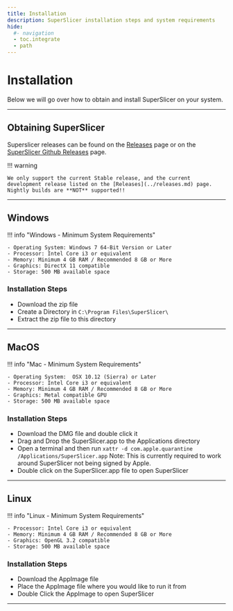 ```yaml
---
title: Installation
description: SuperSlicer installation steps and system requirements
hide:
  #- navigation
  - toc.integrate
  - path
---
```


# Installation

Below we will go over how to obtain and install SuperSlicer on your system.

---
## Obtaining SuperSlicer

Superslicer releases can be found on the [Releases](../releases.md) page or on the [SuperSlicer Github Releases](https://github.com/supermerill/SuperSlicer/releases) page.

!!! warning

    We only support the current Stable release, and the current development release listed on the [Releases](../releases.md) page. Nightly builds are **NOT** supported!!

---
## Windows

!!! info "Windows - Minimum System Requirements"

    - Operating System: Windows 7 64-Bit Version or Later
    - Processor: Intel Core i3 or equivalent
    - Memory: Minimum 4 GB RAM / Recommended 8 GB or More
    - Graphics: DirectX 11 compatible
    - Storage: 500 MB available space
### Installation Steps
 - Download the zip file
 - Create a Directory in `C:\Program Files\SuperSlicer\`
 - Extract the zip file to this directory
---
## MacOS
!!! info "Mac - Minimum System Requirements"

    - Operating System:  OSX 10.12 (Sierra) or Later
    - Processor: Intel Core i3 or equivalent
    - Memory: Minimum 4 GB RAM / Recommended 8 GB or More
    - Graphics: Metal compatible GPU
    - Storage: 500 MB available space
### Installation Steps
 - Download the DMG file and double click it
 - Drag and Drop the SuperSlicer.app to the Applications directory
 - Open a terminal and then run `xattr -d com.apple.quarantine /Applications/SuperSlicer.app` Note: This is currently required to work around SuperSlicer not being signed by Apple.
 - Double click on the SuperSlicer.app file to open SuperSlicer
---
## Linux

!!! info "Linux - Minimum System Requirements"

    - Processor: Intel Core i3 or equivalent
    - Memory: Minimum 4 GB RAM / Recommended 8 GB or More
    - Graphics: OpenGL 3.2 compatible
    - Storage: 500 MB available space
### Installation Steps
- Download the AppImage file
 - Place the AppImage file where you would like to run it from
 - Double Click the AppImage to open SuperSlicer
---
